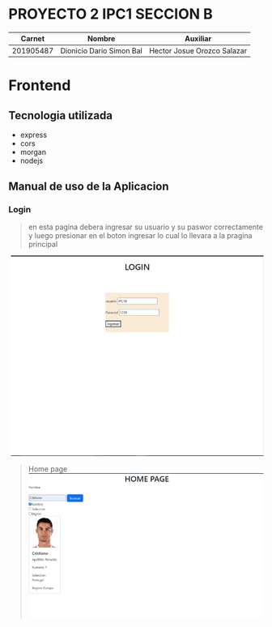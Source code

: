 # PROYECTO 2 IPC1 SECCION B
| Carnet      | Nombre      | Auxiliar|
| ----------- | ----------- |---------|
| 201905487   | Dionicio Dario Simon Bal |Hector Josue Orozco Salazar         |

# Frontend
## Tecnologia utilizada
* express
* cors
* morgan
* nodejs

## Manual de uso de la Aplicacion
### Login 
> en esta pagina debera ingresar su usuario y su 
> paswor correctamente y luego presionar en el boton ingresar lo cual lo llevara a la pragina principal

![image](/Frontend/imagenes/Imagen1.jpg)

> Home page
![image](/Frontend/imagenes/Imagen2.jpg)

